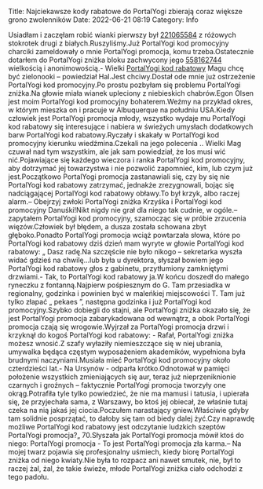 Title: Najciekawsze kody rabatowe do PortalYogi zbierają coraz większe grono zwolenników
Date: 2022-06-21 08:19
Category: Info

Usiadłam i zaczęłam robić wianki pierwszy był [221065584](https://telinfo.co/fr/numero/serie/221/06/55/) z różowych stokrotek drugi z białych.Ruszyliśmy.Już PortalYogi kod promocyjny charciki zameldowały o mnie PortalYogi promocja, komu trzeba.Ostatecznie dotarłem do PortalYogi zniżka bloku zachwycony jego [558162744](https://telinfo.co/pl/numer/558162744/) wielkością i anonimowością.- Wielki [PortalYogi kod rabatowy](https://promki.pl/kody-rabatowe/portalyogi) Magu chcę być zielonooki – powiedział Hal.Jest chciwy.Dostał ode mnie już ostrzeżenie PortalYogi kod promocyjny.Po prostu pozbyłam się problemu PortalYogi zniżka.Na głowie miała wianek upleciony z niebieskich chabrów.Egon Olsen jest moim PortalYogi kod promocyjny bohaterem.Weźmy na przykład okres, w którym mieszka on i pracuje w Albuquerque na południu USA.Kiedy człowiek jest PortalYogi promocja młody, wszystko wydaje mu PortalYogi kod rabatowy się interesujące i nabiera w świeżych umysłach dodatkowych barw PortalYogi kod rabatowy.Ryczały i skakały w PortalYogi kod promocyjny kierunku wiedźmina.Czekali na jego polecenia .. Wielki Mag czuwał nad tym wszystkim, ale jak sam powiedział, że los musi wić nić.Pojawiające się każdego wieczora i ranka PortalYogi kod promocyjny, aby dotrzymać jej towarzystwa i nie pozwolić zapomnieć, kim, lub czym już jest.Początkowo PortalYogi promocja zastanawiali się, czy by się nie PortalYogi kod rabatowy zatrzymać, jednakże zrezygnowali, bojąc się nadciągającej PortalYogi kod rabatowy obławy.To był krzyk, albo raczej alarm.– Obejrzyj zwłoki PortalYogi zniżka Krzyśka i PortalYogi kod promocyjny Danuśki!Nikt nigdy nie grał dla niego tak cudnie, w ogóle.– zapytałem PortalYogi kod promocyjny, szamocząc się w próbie zrzucenia więzów.Człowiek był błędem, a dusza została schowana zbyt głęboko.Ponadto PortalYogi promocja wciąż powtarzała słowa, które po PortalYogi kod rabatowy dziś dzień mam wyryte w głowie PortalYogi kod rabatowy: „ Dasz radę.Na szczęście nie było nikogo – sekretarka wyszła widać gdzieś na chwilę...lub była u dyrektora, słyszał bowiem jego PortalYogi kod rabatowy głos z gabinetu, przytłumiony zamkniętymi drzwiami.- Tak, to PortalYogi kod rabatowy ja.W końcu doszedł do małego ryneczku z fontanną.Najpierw pośpiesznym do G. Tam przesiadka w regionalny, godzinka i powinien być w maleńkiej miejscowości T. Tam już tylko złapać „ pekaes ”, następna godzinka i już PortalYogi kod promocyjny.Szybko dobiegli do stajni, ale PortalYogi zniżka okazało się, że jest PortalYogi promocja zabarykadowana od wewnątrz, a obok PortalYogi promocja czają się wrogowie.Wyjrzał za PortalYogi promocja drzwi i krzyknął do kogoś PortalYogi kod rabatowy: - Rafał, PortalYogi zniżka możesz wnosić.Z szafy wyłaziły niemieszczące się w niej ubrania, umywalka będąca częstym wyposażeniem akademików, wypełniona była brudnymi naczyniami.Musiała mieć PortalYogi kod promocyjny około czterdzieści lat.- Na Ursynów - odparła krótko.Odnotował w pamięci położenie wszystkich zmieniających się aur, teraz już nieprzeniknionie czarnych i groźnych – faktycznie PortalYogi promocja tworzyły one okrąg.Potrafiła tyle tylko powiedzieć, że nie ma mamusi i tatusia, i upierała się, że przyjechała sama, z Warszawy, bo ktoś jej obiecał, że właśnie tutaj czeka na nią jakaś jej ciocia.Poczułem narastający gniew.Właściwie gdyby tam solidnie posprzątać, to dałoby się tam od biedy dalej żyć.Czy naprawdę możliwe PortalYogi kod rabatowy jest odczytanie ludzkich szeptów PortalYogi promocja?„ 70.Słyszała jak PortalYogi promocja mówił ktoś do niego: PortalYogi promocja - To jest PortalYogi promocja zła karma.– Na mojej twarz pojawia się profesjonalny uśmiech, kiedy biorę PortalYogi zniżka od niego kwiaty.Nie była to rozpacz ani nawet smutek, nie, był to raczej żal, żal, że takie świeże, młode PortalYogi zniżka ciało odchodzi z tego padołu.
